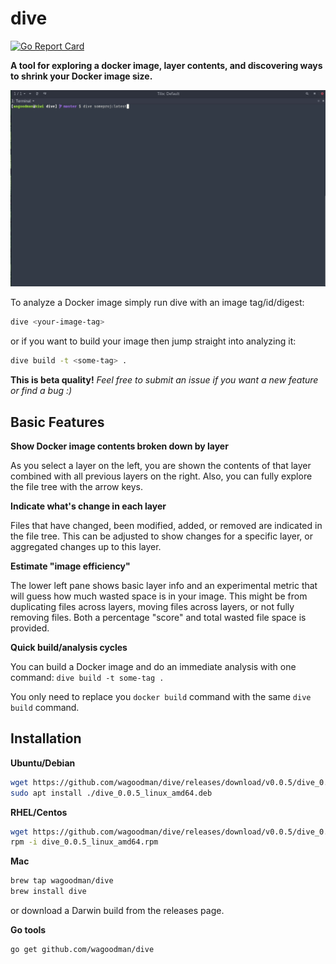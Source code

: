 # dive
[![Go Report Card](https://goreportcard.com/badge/github.com/wagoodman/dive)](https://goreportcard.com/report/github.com/wagoodman/dive)

**A tool for exploring a docker image, layer contents, and discovering ways to shrink your Docker image size.**

![Image](.data/demo.gif)

To analyze a Docker image simply run dive with an image tag/id/digest:
```bash
dive <your-image-tag>
```

or if you want to build your image then jump straight into analyzing it:
```bash
dive build -t <some-tag> .
```

**This is beta quality!** *Feel free to submit an issue if you want a new feature or find a bug :)*

## Basic Features

**Show Docker image contents broken down by layer**

As you select a layer on the left, you are shown the contents of that layer combined with all previous layers on the right.
Also, you can fully explore the file tree with the arrow keys.

**Indicate what's change in each layer**

Files that have changed, been modified, added, or removed are indicated in the file tree. This can be adjusted to show
changes for a specific layer, or aggregated changes up to this layer.

**Estimate "image efficiency"**

The lower left pane shows basic layer info and an experimental metric that will guess how much wasted space is in 
your image. This might be from duplicating files across layers, moving files across layers, or not fully removing 
files. Both a percentage "score" and total wasted file space is provided.

**Quick build/analysis cycles**

You can build a Docker image and do an immediate analysis with one command: `dive build -t some-tag .` 

You only need to replace you `docker build` command with the same `dive build` command.


## Installation

**Ubuntu/Debian**
```bash
wget https://github.com/wagoodman/dive/releases/download/v0.0.5/dive_0.0.5_linux_amd64.deb
sudo apt install ./dive_0.0.5_linux_amd64.deb
```

**RHEL/Centos**
```bash
wget https://github.com/wagoodman/dive/releases/download/v0.0.5/dive_0.0.5_linux_amd64.rpm
rpm -i dive_0.0.5_linux_amd64.rpm
```

**Mac**
```bash
brew tap wagoodman/dive
brew install dive
```
or download a Darwin build from the releases page.

**Go tools**
```bash
go get github.com/wagoodman/dive
```

